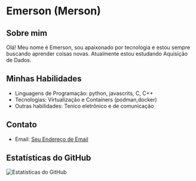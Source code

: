 # Emerson (Merson)

## Sobre mim
Olá! Meu nome é Emerson, sou apaixonado por tecnologia e estou sempre buscando aprender coisas novas. Atualmente estou estudando Aquisição de Dados.

## Minhas Habilidades
- Linguagens de Programação: python, javascrits, C, C++
- Tecnologias: Virtualização e Containers (podman,docker)
- Outras habilidades: Tenico eletrônico e de comunicação

## Contato
- Email: [Seu Endereço de Email](ebiazoto1@gmail.com)

## Estatísticas do GitHub
![Estatísticas do GitHub](https://github-readme-stats.vercel.app/api?username=ebiazoto&show_icons=true&theme=radical)

